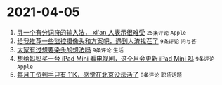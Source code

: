 # 2021-04-05

1. [寻一个有分词符的输入法， xi'an 人表示很难受](https://www.v2ex.com/t/768050) `25条评论` `Apple`
1. [给我推荐一些监控摄像头和方案吧，遇到人渣找茬了](https://www.v2ex.com/t/768062) `9条评论` `问与答`
1. [大家有过想要染头的想法吗](https://www.v2ex.com/t/768055) `9条评论` `生活`
1. [想给妈妈买一台 iPad Mini 看电视剧，这个月会更新 iPad Mini 吗](https://www.v2ex.com/t/768052) `9条评论` `Apple`
1. [每月工资到手只有 11K，感觉在北京没法活了](https://www.v2ex.com/t/768071) `8条评论` `职场话题`
